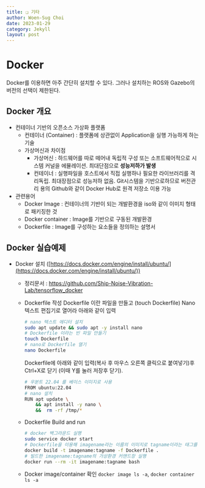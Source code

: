 ```yaml
---
title: ❑ 기타
author: Woen-Sug Choi
date: 2023-01-29
category: Jekyll
layout: post
---
```


# **Docker**

Docker를 이용하면 아주 간단히 설치할 수 있다. 그러나 설치하는 ROS와 Gazebo의 버전의 선택이 제한된다.

## Docker 개요

- 컨테이너 기반의 오픈소스 가상화 플랫폼
    - 컨테이너 (Container) : 플랫폼에 상관없이 Application을 실행 가능하게 하는 기술
    - 가상머신과 차이점
        - 가상머신 : 하드웨어를 따로 떼어내 독립적 구성 또는 소프트웨어적으로 시스템 커널을 에뮬레이션. 최대단점으로 **성능저하가 발생**
        - 컨테이너 : 실행파일을 호스트에서 직접 실행하나 필요한 라이브러리를 격리독립. 최대장점으로 성능저하 없음. Git시스템을 기반으로하므로 버전관리 용의 Github와 같이 Docker Hub로 원격 저장소 이용 가능
- 관련용어
    - Docker Image : 컨테이너의 기반이 되는 개발환경을 iso와 같이 이미지 형태로 패키징한 것
    - Docker container : Image를 기반으로 구동된 개발환경
    - Dockerfile : Image를 구성하는 요소들을 정의하는 설명서

## Docker 실습예제

- Docker 설치 ([https://docs.docker.com/engine/install/ubuntu/](https://docs.docker.com/engine/install/ubuntu/))
    - 정리문서 :  https://github.com/Ship-Noise-Vibration-Lab/tensorflow_docker
    - Dockerfile 작성
      Dockerfile 이란 파일을 만들고 (touch Dockerfile) Nano 텍스트 편집기로 열어라 아래와 같이 입력 
      ```bash
      # nano 텍스트 에디터 설치
      sudo apt update && sudo apt -y install nano
      # Dockerfile 이라는 빈 파일 만들기
      touch Dockerfile
      # nano로 Dockerfile 열기
      nano Dockerfile
      ```

      Dockerfile에 아래와 같이 입력(복사 후 마우스 오른쪽 클릭으로 붙여넣기)후 Ctrl+X로 닫기 (이때 Y를 눌러 저장후 닫기).

      ```bash
      # 우분트 22.04 를 베이스 이미지로 사용
      FROM ubuntu:22.04
      # nano 설치
      RUN apt update \
          && apt install -y nano \
          &&  rm -rf /tmp/*
      ```
        
    - Dockerfile Build and run
        
      ```bash
      # docker 백그라운드 실행
      sudo service docker start
      # Dockerfile을 이용해 imagename라는 이름의 이미지로 tagname이라는 태그를 붙여 빌드
      docker build -t imagename:tagname -f Dockerfile .
      # 빌드한 imagename:tagname의 가상환경 커맨드창 실행
      docker run --rm -it imagename:tagname bash
      ```
        
    - Docker image/container 확인 `docker image ls -a`, `docker container ls -a`